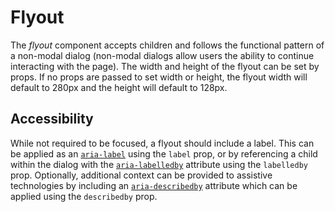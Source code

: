 # Flyout
The *flyout* component accepts children and follows the functional pattern of a non-modal dialog (non-modal dialogs allow users the ability to continue interacting with the page). The width and height of the flyout can be set by props. If no props are passed to set width or height, the flyout width will default to 280px and the height will default to 128px.

## Accessibility

While not required to be focused, a flyout should include a label. This can be applied as an [`aria-label`](https://developer.mozilla.org/en-US/docs/Web/Accessibility/ARIA/ARIA_Techniques/Using_the_aria-label_attribute) using the `label` prop, or by referencing a child within the dialog with the [`aria-labelledby`](https://developer.mozilla.org/en-US/docs/Web/Accessibility/ARIA/ARIA_Techniques/Using_the_aria-labelledby_attribute) attribute using the `labelledby` prop. Optionally, additional context can be provided to assistive technologies by including an [`aria-describedby`](https://developer.mozilla.org/en-US/docs/Web/Accessibility/ARIA/ARIA_Techniques/Using_the_aria-describedby_attribute) attribute which can be applied using the `describedby` prop.